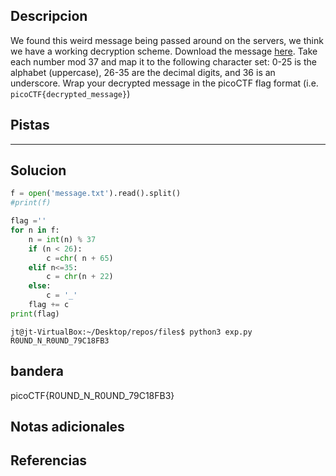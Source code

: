 ## Descripcion
We found this weird message being passed around on the servers, we think we have a working decryption scheme. Download the message [here](https://artifacts.picoctf.net/c/127/message.txt). Take each number mod 37 and map it to the following character set: 0-25 is the alphabet (uppercase), 26-35 are the decimal digits, and 36 is an underscore. Wrap your decrypted message in the picoCTF flag format (i.e. `picoCTF{decrypted_message}`)

## Pistas 
****** 
## Solucion
```python
f = open('message.txt').read().split()
#print(f)

flag =''
for n in f:
	n = int(n) % 37
	if (n < 26):
		c =chr( n + 65)
	elif n<=35:
		c = chr(n + 22)
	else:
		c = '_'
	flag += c
print(flag)
```
```
jt@jt-VirtualBox:~/Desktop/repos/files$ python3 exp.py 
R0UND_N_R0UND_79C18FB3
```

## bandera
picoCTF{R0UND_N_R0UND_79C18FB3}

## Notas adicionales 

## Referencias